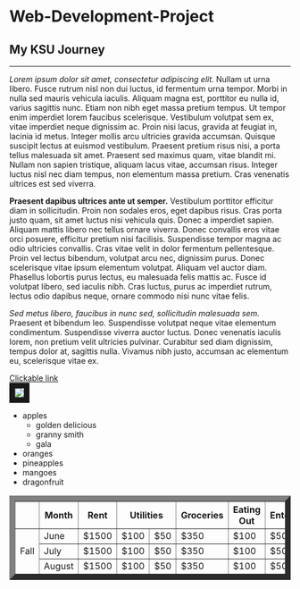 <!DOCTYPE html>
<html>
  <head>
    <meta charset="utf-8">
    <meta name="viewport" content="width=device-width, intial-scale=1">
    <title>My KSU Journey</title>     
  </head>
  <body>
    <h1>Web-Development-Project</h1>
    <h2>My KSU Journey</h2>
    <hr>
    <p><i>Lorem ipsum dolor sit amet, consectetur adipiscing elit.</i> Nullam ut urna libero. Fusce rutrum nisl non dui luctus, id fermentum urna tempor. Morbi in nulla sed mauris vehicula iaculis. Aliquam magna est, porttitor eu nulla id, varius sagittis nunc. Etiam non nibh eget massa pretium tempus. Ut tempor enim imperdiet lorem faucibus scelerisque. Vestibulum volutpat sem ex, vitae imperdiet neque dignissim ac. Proin nisi lacus, gravida at feugiat in, lacinia id metus. Integer mollis arcu ultricies gravida accumsan. Quisque suscipit lectus at euismod vestibulum. Praesent pretium risus nisi, a porta tellus malesuada sit amet. Praesent sed maximus quam, vitae blandit mi. Nullam non sapien tristique, aliquam lacus vitae, accumsan risus. Integer luctus nisl nec diam tempus, non elementum massa pretium. Cras venenatis ultrices est sed viverra.</p>
    <p><b>Praesent dapibus ultrices ante ut semper.</b> Vestibulum porttitor efficitur diam in sollicitudin. Proin non sodales eros, eget dapibus risus. Cras porta justo quam, sit amet luctus nisi vehicula quis. Donec a imperdiet sapien. Aliquam mattis libero nec tellus ornare viverra. Donec convallis eros vitae orci posuere, efficitur pretium nisi facilisis. Suspendisse tempor magna ac odio ultricies convallis. Cras vitae velit in dolor fermentum pellentesque. Proin vel lectus bibendum, volutpat arcu nec, dignissim purus. Donec scelerisque vitae ipsum elementum volutpat. Aliquam vel auctor diam. Phasellus lobortis purus lectus, eu malesuada felis mattis ac. Fusce id volutpat libero, sed iaculis nibh. Cras luctus, purus ac imperdiet rutrum, lectus odio dapibus neque, ornare commodo nisi nunc vitae felis.</p>
    <p><i>Sed metus libero, faucibus in nunc sed, sollicitudin malesuada sem.</i> Praesent et bibendum leo. Suspendisse volutpat neque vitae elementum condimentum. Suspendisse viverra auctor luctus. Donec venenatis iaculis lorem, non pretium velit ultricies pulvinar. Curabitur sed diam dignissim, tempus dolor at, sagittis nulla. Vivamus nibh justo, accumsan ac elementum eu, scelerisque vitae ex.</p>
  <a href="https://www.google.com/"target=" blank"> Clickable link</a>
    <br>
  <img src="https://placehold.co/600x300" border="10">

  <ul>
    <li>apples
      <ul>
        <li>golden delicious</li>
        <li>granny smith</li>
        <li>gala</li>
      </ul>
    </li>
    <li>oranges</li>
    <li>pineapples</li>
    <li>mangoes</li>
    <li>dragonfruit</li>
  </ul>

  <table border="10" cellpadding="10" cellspacing="0">
    <tr>
      <th></th>
      <th>Month</th>
      <th>Rent</th>
      <th colspan="2">Utilities</th>
      <th>Groceries</th>
      <th>Eating Out</th>
      <th>Entertainment</th>
    </tr>
    <tr>
      <td rowspan="3">Fall</td>
      <td>June</td>
      <td>$1500</td>
      <td>$100</td>
      <td>$50</td>
      <td>$350</td>
      <td>$100</td>
      <td>$50</td>
      </tr>
    <tr>
      <td>July</td>
      <td>$1500</td>
      <td>$100</td>
      <td>$50</td>
      <td>$350</td>
      <td>$100</td>
      <td>$50</td>
    </tr>
    <tr>
      <td>August</td>
      <td>$1500</td>
      <td>$100</td>
      <td>$50</td>
      <td>$350</td>
      <td>$100</td>
      <td>$50</td>
    </tr>
  </table>
  
  </body>
</html>
